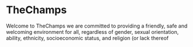 # TheChamps
Welcome to TheChamps  we are committed to providing a friendly, safe and welcoming environment for all, regardless of gender, sexual orientation, ability, ethnicity, socioeconomic status, and religion (or lack thereof
